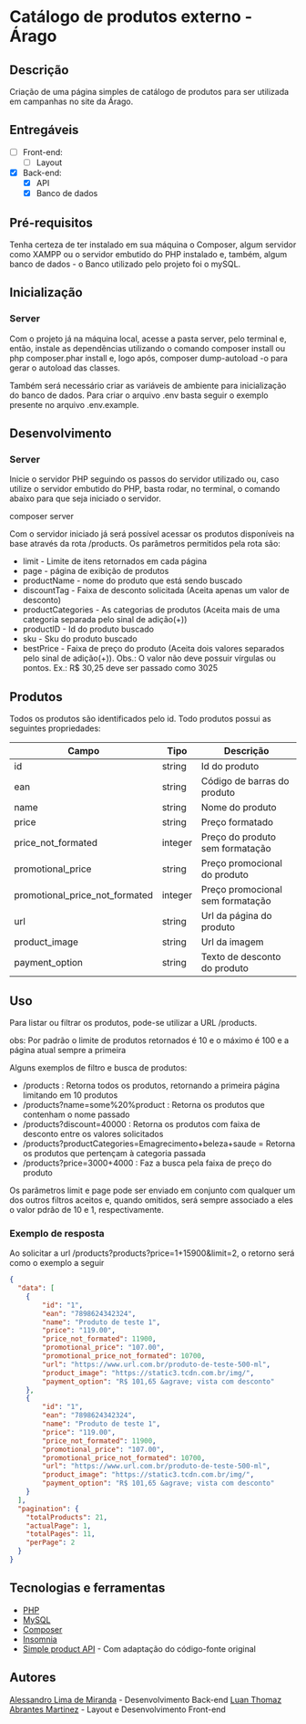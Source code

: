 # Catálogo de produtos externo - Árago

## Descrição

Criação de uma página simples de catálogo de produtos para ser utilizada em campanhas no site da Árago.

## Entregáveis

- [ ] Front-end:
    - [ ] Layout
- [x] Back-end:
    - [x] API
    - [x] Banco de dados

## Pré-requisitos

Tenha certeza de ter instalado em sua máquina o Composer, algum servidor como XAMPP ou o servidor embutido do PHP instalado e, também, algum banco de dados - o Banco utilizado pelo projeto foi o mySQL.

## Inicialização

### Server

Com o projeto já na máquina local, acesse a pasta server, pelo terminal e, então, instale as dependências utilizando o comando composer install ou php composer.phar install e, logo após, composer dump-autoload -o para gerar o autoload das classes.

Também será necessário criar as variáveis de ambiente para inicialização do banco de dados. Para criar o arquivo .env basta seguir o exemplo presente no arquivo .env.example.

## Desenvolvimento

### Server

Inicie o servidor PHP seguindo os passos do servidor utilizado ou, caso utilize o servidor embutido do PHP, basta rodar, no terminal, o comando abaixo para que seja iniciado o servidor.

composer server

Com o servidor iniciado já será possível acessar os produtos disponíveis na base através da rota /products. Os parâmetros permitidos pela rota são:

- limit - Limite de itens retornados em cada página
- page - página de exibição de produtos
- productName - nome do produto que está sendo buscado
- discountTag - Faixa de desconto solicitada (Aceita apenas um valor de desconto)
- productCategories - As categorias de produtos (Aceita mais de uma categoria separada pelo sinal de adição(+))
- productID - Id do produto buscado
- sku - Sku do produto buscado
- bestPrice - Faixa de preço do produto (Aceita dois valores separados pelo sinal de adição(+)). Obs.: O valor não deve possuir vírgulas ou pontos. Ex.: R$ 30,25 deve ser passado como 3025

## Produtos

Todos os produtos são identificados pelo id. Todo produtos possui as seguintes propriedades:

Campo                           | Tipo          | Descrição
--------------------------------|---------------|----------------------------
id                              | string        | Id do produto
ean                             | string        | Código de barras do produto
name                            | string        | Nome do produto
price                           | string        | Preço formatado
price_not_formated              | integer       | Preço do produto sem formatação
promotional_price               | string        | Preço promocional do produto
promotional_price_not_formated  | integer       | Preço promocional sem formatação
url                             | string        | Url da página do produto
product_image                   | string        | Url da imagem
payment_option                  | string        | Texto de desconto do produto

## Uso

Para listar ou filtrar os produtos, pode-se utilizar a URL /products.

obs: Por padrão o limite de produtos retornados é 10 e o máximo é 100 e a página atual sempre a primeira

Alguns exemplos de filtro e busca de produtos:

- /products : Retorna todos os produtos, retornando a primeira página limitando em 10 produtos
- /products?name=some%20%product : Retorna os produtos que contenham o nome passado
- /products?discount=40000 : Retorna os produtos com faixa de desconto entre os valores solicitados
- /products?productCategories=Emagrecimento+beleza+saude = Retorna os produtos que pertençam à categoria passada
- /products?price=3000+4000 : Faz a busca pela faixa de preço do produto

Os parâmetros limit e page pode ser enviado em conjunto com qualquer um dos outros filtros aceitos e, quando omitidos, será sempre associado a eles o valor pdrão de 10 e 1, respectivamente.

### Exemplo de resposta

Ao solicitar a url /products?products?price=1+15900&limit=2, o retorno será como o exemplo a seguir

```json
{
  "data": [
	{
        "id": "1",
        "ean": "7898624342324",
        "name": "Produto de teste 1",
        "price": "119.00",
        "price_not_formated": 11900,
        "promotional_price": "107.00",
        "promotional_price_not_formated": 10700,
        "url": "https://www.url.com.br/produto-de-teste-500-ml",
        "product_image": "https://static3.tcdn.com.br/img/",
        "payment_option": "R$ 101,65 &agrave; vista com desconto"
    },
    {
        "id": "1",
        "ean": "7898624342324",
        "name": "Produto de teste 1",
        "price": "119.00",
        "price_not_formated": 11900,
        "promotional_price": "107.00",
        "promotional_price_not_formated": 10700,
        "url": "https://www.url.com.br/produto-de-teste-500-ml",
        "product_image": "https://static3.tcdn.com.br/img/",
        "payment_option": "R$ 101,65 &agrave; vista com desconto"
    }
  ],
  "pagination": {
    "totalProducts": 21,
	"actualPage": 1,
	"totalPages": 11,
	"perPage": 2
  }
}
```

## Tecnologias e ferramentas

- [PHP](https://www.php.net/)
- [MySQL](https://www.mysql.com/)
- [Composer](https://getcomposer.org/)
- [Insomnia](https://insomnia.rest/download)
- [Simple product API](https://github.com/Alessandro-Miranda/simple-product-API) - Com adaptação do código-fonte original

## Autores

[Alessandro Lima de Miranda](https://github.com/Alessandro-Miranda) - Desenvolvimento Back-end
[Luan Thomaz Abrantes Martinez](https://github.com/Thomazl) - Layout e Desenvolvimento Front-end 